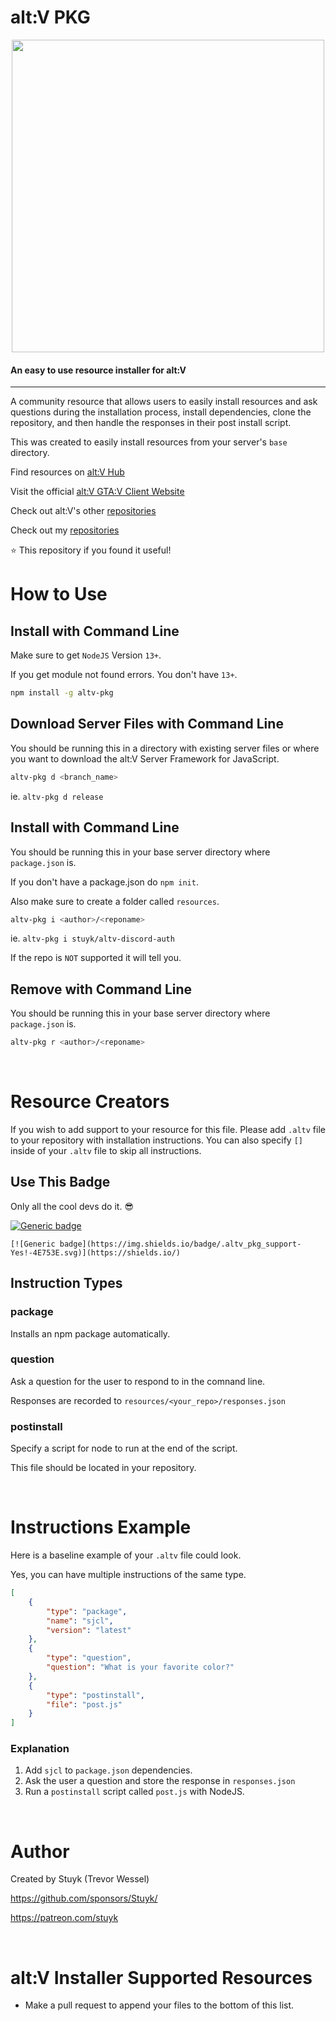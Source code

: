 # alt:V PKG

<p align="center">
    <img width="500px" src="https://thumbs.gfycat.com/MildSecondhandIndigobunting-size_restricted.gif" />
</p>

#### An easy to use resource installer for alt:V

---

A community resource that allows users to easily install resources and ask questions during the installation process, install dependencies, clone the repository, and then handle the responses in their post install script.

This was created to easily install resources from your server's `base` directory.

Find resources on [alt:V Hub](https://hub.altv.mp)

Visit the official [alt:V GTA:V Client Website](https://altv.mp)

Check out alt:V's other [repositories](https://github.com/altmp/)

Check out my [repositories](https://github.com/stuyk)

⭐ This repository if you found it useful!

# How to Use

## Install with Command Line

Make sure to get `NodeJS` Version `13+`.

If you get module not found errors. You don't have `13+`.

```sh
npm install -g altv-pkg
```

## Download Server Files with Command Line

You should be running this in a directory with existing server files or where you want to download the alt:V Server Framework for JavaScript.

```sh
altv-pkg d <branch_name>
```

ie. `altv-pkg d release`

## Install with Command Line

You should be running this in your base server directory where `package.json` is.

If you don't have a package.json do `npm init`.

Also make sure to create a folder called `resources`.

```sh
altv-pkg i <author>/<reponame>
```

ie. `altv-pkg i stuyk/altv-discord-auth`

If the repo is `NOT` supported it will tell you.

## Remove with Command Line

You should be running this in your base server directory where `package.json` is.

```sh
altv-pkg r <author>/<reponame>
```

<br />

# Resource Creators

If you wish to add support to your resource for this file. Please add `.altv` file to your repository with installation instructions. You can also specify `[]` inside of your `.altv` file to skip all instructions.

## Use This Badge

Only all the cool devs do it. 😎

[![Generic badge](https://img.shields.io/badge/.altv_pkg_support-Yes!-4E753E.svg)](https://shields.io/)

```
[![Generic badge](https://img.shields.io/badge/.altv_pkg_support-Yes!-4E753E.svg)](https://shields.io/)
```

## Instruction Types

### package

Installs an npm package automatically.

### question

Ask a question for the user to respond to in the comnand line.

Responses are recorded to `resources/<your_repo>/responses.json`

### postinstall

Specify a script for node to run at the end of the script.

This file should be located in your repository.

<br />

# Instructions Example

Here is a baseline example of your `.altv` file could look.

Yes, you can have multiple instructions of the same type.

```json
[
    {
        "type": "package",
        "name": "sjcl",
        "version": "latest"
    },
    {
        "type": "question",
        "question": "What is your favorite color?"
    },
    {
        "type": "postinstall",
        "file": "post.js"
    }
]
```

### Explanation

1. Add `sjcl` to `package.json` dependencies.
2. Ask the user a question and store the response in `responses.json`
3. Run a `postinstall` script called `post.js` with NodeJS.

<br />

# Author

Created by Stuyk (Trevor Wessel)

https://github.com/sponsors/Stuyk/

https://patreon.com/stuyk

<br />

# alt:V Installer Supported Resources

-   Make a pull request to append your files to the bottom of this list.
